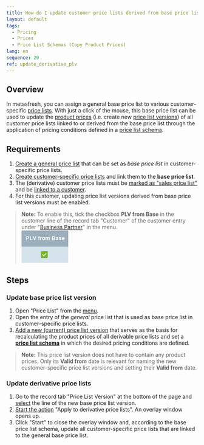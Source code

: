 ```yaml
---
title: How do I update customer price lists derived from base price lists?
layout: default
tags:
  - Pricing
  - Prices
  - Price List Schemas (Copy Product Prices)
lang: en
sequence: 20
ref: update_derivative_plv
---
```


## Overview
In metasfresh, you can assign a general base price list to various customer-specific [price lists](Add_price-list). With just a click of the mouse, this base price list can be used to update the [product prices](Add_price) (i.e. create new [price list versions](Add_price-list-version)) of all customer price lists linked to or derived from the base price list through the application of pricing conditions defined in a [price list schema](Add_price_list_schema).

## Requirements
1. [Create a general price list](Add_price-list) that can be set as *base price list* in customer-specific price lists.
1. [Create customer-specific price lists](Add_price-list) and link them to the **base price list**.
1. The (derivative) customer price lists must be [marked as "sales price list"](Add_price-list) and be [linked to a customer](Assign_prices_to_partner).
1. For this customer, updating price list versions derived from base price list versions must be enabled.
 >**Note:** To enable this, tick the checkbox **PLV from Base** in the customer line of the record tab "Customer" of the customer entry under "[Business Partner](Menu)" in the menu.<br> ![](assets/PLV_from_BasePLV.png)

## Steps

### Update base price list version
1. Open "Price List" from the [menu](Menu).
1. Open the entry of the *general* price list that is used as base price list in customer-specific price lists.
1. [Add a new (current) price list version](Add_price-list-version) that serves as the basis for recalculating the product prices of all derivable price lists and set a [**price list schema**](Add_price_list_schema) in which the desired pricing conditions are defined.
 >**Note:** This price list version does not have to contain any product prices. Only its **Valid from** date is relevant for naming the new customer-specific price list versions and setting their **Valid from** date.

### Update derivative price lists
1. Go to the record tab "Price List Version" at the bottom of the page and [select](RecordSelection) the line of the new base price list version.
1. [Start the action](StartAction#actions-menu) "Apply to derivative price lists". An overlay window opens up.
1. Click "Start" to close the overlay window and, according to the base price list schema, update all customer-specific price lists that are linked to the general base price list.
